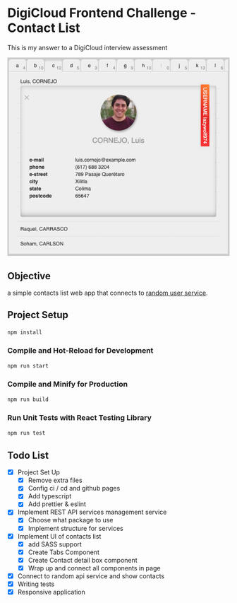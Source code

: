 # DigiCloud Frontend Challenge - Contact List

This is my answer to a DigiCloud interview assessment

<img src='./Screen Shot.png' />

## Objective
a simple contacts list web app that connects to [random user service](https://randomuser.me/).

## Project Setup

```sh
npm install
```

### Compile and Hot-Reload for Development

```sh
npm run start
```

### Compile and Minify for Production

```sh
npm run build
```

### Run Unit Tests with React Testing Library

```sh
npm run test
```

## Todo List 
- [x] Project Set Up
  - [x] Remove extra files
  - [x] Config ci / cd and github pages
  - [x] Add typescript
  - [x] Add prettier & eslint
- [x] Implement REST API services management service
  - [x] Choose what package to use
  - [x] Implement structure for services
- [x] Implement UI of contacts list
  - [x] add SASS support
  - [x] Create Tabs Component
  - [x] Create Contact detail box component
  - [x] Wrap up and connect all components in page
- [x] Connect to random api service and show contacts
- [x] Writing tests
- [x] Responsive application
